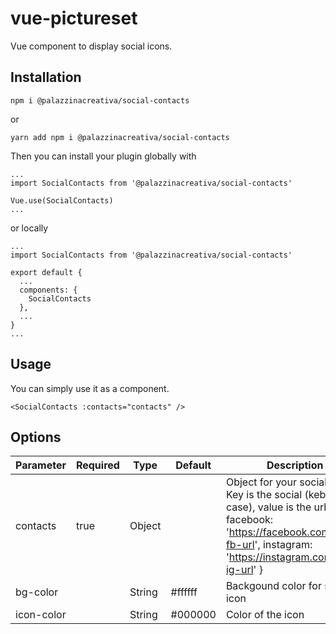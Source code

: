 # vue-pictureset
Vue component to display social icons.
## Installation
```
npm i @palazzinacreativa/social-contacts
```
or
```
yarn add npm i @palazzinacreativa/social-contacts
```

Then you can install your plugin globally with
```
...
import SocialContacts from '@palazzinacreativa/social-contacts'

Vue.use(SocialContacts)
...
```
or locally
```
...
import SocialContacts from '@palazzinacreativa/social-contacts'

export default {
  ...
  components: {
    SocialContacts
  },
  ...
}
...
```
## Usage
You can simply use it as a component.
```
<SocialContacts :contacts="contacts" />
```

## Options
| Parameter    | Required | Type            | Default                                        | Description                                                                                                                                                                                                                                                                                                                                                                                                                                                                                                                                                                                                              |
|--------------|----------|-----------------|------------------------------------------------|--------------------------------------------------------------------------------------------------------------------------------------------------------------------------------------------------------------------------------------------------------------------------------------------------------------------------------------------------------------------------------------------------------------------------------------------------------------------------------------------------------------------------------------------------------------------------------------------------------------------------|
| contacts          | true     | Object          |                                                | Object for your social links. Key is the social (kebab case), value is the url. Eg: { facebook: 'https://facebook.com/your-fb-url', instagram: 'https://instagram.com/your-ig-url' }                                                                                                                                                                                                                                                                                                                                                                                                                                                                                                                                                                                                 |
| bg-color          |          | String          |           #ffffff                                     | Backgound color for social icon                                                                                                                                                                                                                                                                                                                                                                                                                                                                                                                                                                                    |
| icon-color        |          | String          |             #000000                                   | Color of the icon                                                                                                                                                                                                                                                                                                                                                                                                                                                                                                                                                                                                                                                                                                              |
